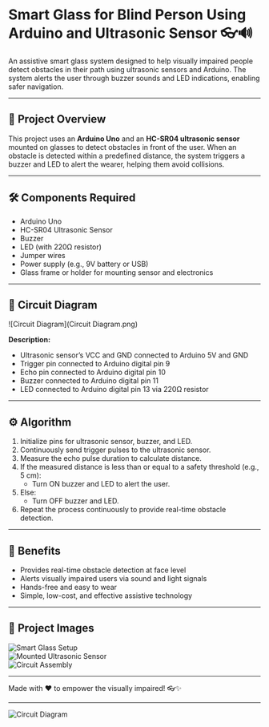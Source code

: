 # Smart Glass for Blind Person Using Arduino and Ultrasonic Sensor 👓🔊

An assistive smart glass system designed to help visually impaired people detect obstacles in their path using ultrasonic sensors and Arduino. The system alerts the user through buzzer sounds and LED indications, enabling safer navigation.

---

## 🌟 Project Overview

This project uses an **Arduino Uno** and an **HC-SR04 ultrasonic sensor** mounted on glasses to detect obstacles in front of the user. When an obstacle is detected within a predefined distance, the system triggers a buzzer and LED to alert the wearer, helping them avoid collisions.

---

## 🛠️ Components Required

- Arduino Uno  
- HC-SR04 Ultrasonic Sensor  
- Buzzer  
- LED (with 220Ω resistor)  
- Jumper wires  
- Power supply (e.g., 9V battery or USB)  
- Glass frame or holder for mounting sensor and electronics  

---

## 🔌 Circuit Diagram

![Circuit Diagram](Circuit Diagram.png)

**Description:**  
- Ultrasonic sensor’s VCC and GND connected to Arduino 5V and GND  
- Trigger pin connected to Arduino digital pin 9  
- Echo pin connected to Arduino digital pin 10  
- Buzzer connected to Arduino digital pin 11  
- LED connected to Arduino digital pin 13 via 220Ω resistor  

---

## ⚙️ Algorithm

1. Initialize pins for ultrasonic sensor, buzzer, and LED.  
2. Continuously send trigger pulses to the ultrasonic sensor.  
3. Measure the echo pulse duration to calculate distance.  
4. If the measured distance is less than or equal to a safety threshold (e.g., 5 cm):  
   - Turn ON buzzer and LED to alert the user.  
5. Else:  
   - Turn OFF buzzer and LED.  
6. Repeat the process continuously to provide real-time obstacle detection.  

---

## 🎯 Benefits

- Provides real-time obstacle detection at face level  
- Alerts visually impaired users via sound and light signals  
- Hands-free and easy to wear  
- Simple, low-cost, and effective assistive technology  

---

## 📸 Project Images

![Smart Glass Setup](IMG_2915.JPG)  
![Mounted Ultrasonic Sensor](IMG_2916.JPG)  
![Circuit Assembly](IMG_2920.JPG)  


---

Made with ❤️ to empower the visually impaired! 👓✨

---

![Circuit Diagram](https://github.com/PrateekSinghRajput/Smart-Glass-For-Blind-Person-using-Arduino-and-Ultrasonic-Sensor/assets/92904643/e9c6a848-4ffe-4ef2-8e76-6a13ed27b3ac)
